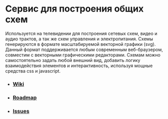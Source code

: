 # Сервис для построения общих схем
Используется на телевидении для построения сетевых схем, видео и аудио трактов, а так же схем управления и электропитания. Схемы генерируются в формате масштабируемой векторной графики (svg). Данный формат поддерживается любым современным веб-браузером, совместим с векторными графическими редакторами. Схемам можно самостоятельно задать любой внешний вид, добавить логику взаимодействия элементов и интерактивность, используя мощные средства css и javascript.

- ### [Wiki](https://github.com/askova/cxemus/wiki)
- ### [Roadmap](https://github.com/askova/cxemus/projects)
- ### [Issues](https://github.com/askova/cxemus/issues)

